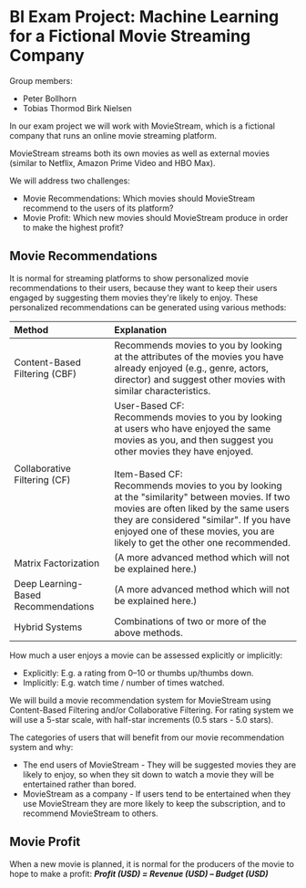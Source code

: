 # BI Exam Project: Machine Learning for a Fictional Movie Streaming Company

Group members:
- Peter Bollhorn
- Tobias Thormod Birk Nielsen

In our exam project we will work with MovieStream, which is a fictional company that runs an online movie streaming platform.

MovieStream streams both its own movies as well as external movies (similar to Netflix, Amazon Prime Video and HBO Max).

We will address two challenges:
- Movie Recommendations: Which movies should MovieStream recommend to the users of its platform?
- Movie Profit: Which new movies should MovieStream produce in order to make the highest profit?


## Movie Recommendations
It is normal for streaming platforms to show personalized movie recommendations to their users, because they want to keep their users engaged by suggesting them movies they're likely to enjoy. These personalized recommendations can be generated using various methods:

| Method                                    | Explanation                                                                                                                                                                           |
|:------------------------------------------|:--------------------------------------------------------------------------------------------------------------------------------------------------------------------------------------|
| Content-Based Filtering (CBF)             | Recommends movies to you by looking at the attributes of the movies you have already enjoyed (e.g., genre, actors, director) and suggest other movies with similar characteristics.   |
| Collaborative Filtering (CF)              | User-Based CF:<br>Recommends movies to you by looking at users who have enjoyed the same movies as you, and then suggest you other movies they have enjoyed.<br><br>Item-Based CF:<br>Recommends movies to you by looking at the "similarity" between movies. If two movies are often liked by the same users they are considered "similar". If you have enjoyed one of these movies, you are likely to get the other one recommended.                               |
| Matrix Factorization                      | (A more advanced method which will not be explained here.)                                                                                                                             |
| Deep Learning-Based Recommendations       | (A more advanced method which will not be explained here.)                                                                                                                             |
| Hybrid Systems                            | Combinations of two or more of the above methods.                                                                                                                                      |

How much a user enjoys a movie can be assessed explicitly or implicitly:
- Explicitly: E.g. a rating from 0–10 or thumbs up/thumbs down.
- Implicitly: E.g. watch time / number of times watched.

We will build a movie recommendation system for MovieStream using Content-Based Filtering and/or Collaborative Filtering. For rating system we will use a 5-star scale, with half-star increments (0.5 stars - 5.0 stars).

The categories of users that will benefit from our movie recommendation system and why:
- The end users of MovieStream - They will be suggested movies they are likely to enjoy, so when they sit down to watch a movie they will be entertained rather than bored.
- MovieStream as a company - If users tend to be entertained when they use MovieStream they are more likely to keep the subscription, and to recommend MovieStream to others.

## Movie Profit

When a new movie is planned, it is normal for the producers of the movie to hope to make a profit:
**_Profit (USD) = Revenue (USD) – Budget (USD)_**

